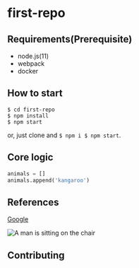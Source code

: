 # first-repo

## Requirements(Prerequisite)

- node.js(11)
- webpack
- docker

## How to start

```shell
$ cd first-repo
$ npm install
$ npm start
```
or, just clone and `$ npm i $ npm start`.

## Core logic

```python
animals = []
animals.append('kangaroo')
```

## References

[Google](https://www.google.com/)

![A man is sitting on the chair](/imgs/man-on-the-chair.jpg)

## Contributing

